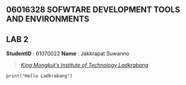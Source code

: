 ## 06016328 SOFWTARE DEVELOPMENT TOOLS AND ENVIRONMENTS
## LAB 2
**StudentID** : 61070022
**Name** : Jakkrapat Suwanno
> *[King Mongkut's Institute of Technology Ladkrabang](https://www.kmitl.ac.th)*	

    print("Hello Ladkrabang")